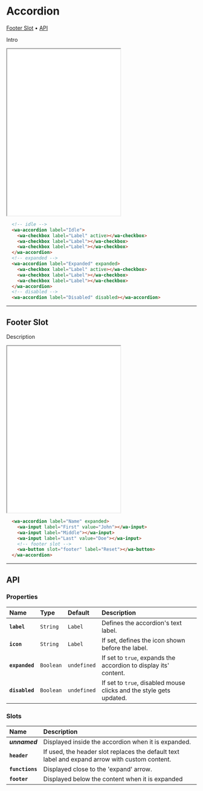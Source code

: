 # Accordion

[Footer Slot](components/accordion#footer-slot) • [API](components/accordion#api)

Intro 

<iframe src="./assets/demos/accordion/main.html" height="440px"></iframe>

```html
  <!-- idle -->
  <wa-accordion label="Idle">
    <wa-checkbox label="Label" active></wa-checkbox>
    <wa-checkbox label="Label"></wa-checkbox>
    <wa-checkbox label="Label"></wa-checkbox>
  </wa-accordion>
  <!-- expanded -->
  <wa-accordion label="Expanded" expanded>
    <wa-checkbox label="Label" active></wa-checkbox>
    <wa-checkbox label="Label"></wa-checkbox>
    <wa-checkbox label="Label"></wa-checkbox>
  </wa-accordion>
  <!-- disabled -->
  <wa-accordion label="Disabled" disabled></wa-accordion>
```

---

## Footer Slot

Description

<iframe src="./assets/demos/accordion/footer-slot.html" height="440px"></iframe>

```html
  <wa-accordion label="Name" expanded>
    <wa-input label="First" value="John"></wa-input>
    <wa-input label="Middle"></wa-input>
    <wa-input label="Last" value="Doe"></wa-input>
    <!-- footer slot -->
    <wa-button slot="footer" label="Reset"></wa-button>
  </wa-accordion>
```

---

## API

### Properties

| Name | Type | Default | Description |
| :-- | :-- | :-- | :-- |
| **`label`** | `String` | `Label` | Defines the accordion's text label. |
| **`icon`** | `String` | `Label` | If set, defines the icon shown before the label. |
| **`expanded`** | `Boolean` | `undefined` | If set to `true`, expands the accordion to display its' content. |
| **`disabled`** | `Boolean` | `undefined` | If set to `true`, disabled mouse clicks and the style gets updated. |

### Slots

| Name | Description |
| :-- | :-- |
| **_unnamed_** | Displayed inside the accordion when it is expanded. |
| **`header`** | If used, the header slot replaces the default text label and expand arrow with custom content. |
| **`functions`** | Displayed close to the 'expand' arrow. |
| **`footer`** | Displayed below the content when it is expanded |